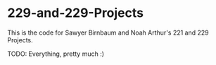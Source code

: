 # 229-and-229-Projects

This is the code for Sawyer Birnbaum and Noah Arthur's 221 and 229 Projects. 

TODO:
  Everything, pretty much :)
